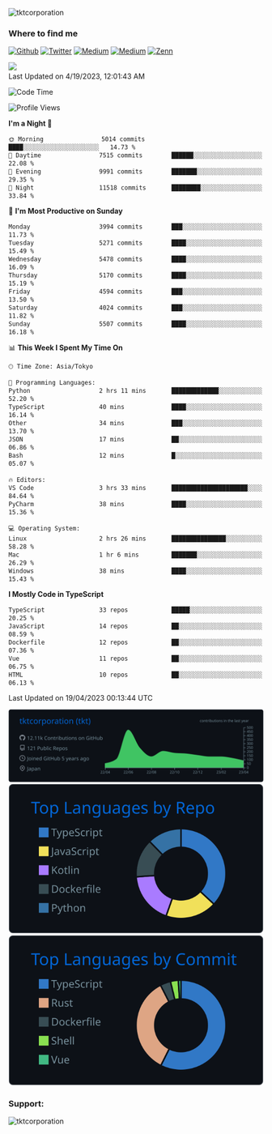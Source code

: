 <p align="left"> <img src="https://komarev.com/ghpvc/?username=tktcorporation&label=Profile%20views&color=0e75b6&style=flat" alt="tktcorporation" /> </p>

<h3>Where to find me</h3>
<p>
<a href="https://github.com/tktcorporation" target="_blank"><img alt="Github" src="https://img.shields.io/badge/GitHub-%2312100E.svg?&style=for-the-badge&logo=Github&logoColor=white" /></a>
<a href="https://twitter.com/tktcorporation" target="_blank"><img alt="Twitter" src="https://img.shields.io/badge/twitter-%231DA1F2.svg?&style=for-the-badge&logo=twitter&logoColor=white" /></a>
<a href="https://www.linkedin.com/in/tktcorporation" target="_blank"><img alt="Medium" src="https://img.shields.io/badge/linkdin-0a66c2.svg?&style=for-the-badge&logo=linkedin&logoColor=white" /></a>
<a href="https://qiita.com/tktcorporation" target="_blank"><img alt="Medium" src="https://img.shields.io/badge/qiita-55C500.svg?&style=for-the-badge&logo=qiita&logoColor=white" /></a>
<a href="https://zenn.dev/tktcorporation" target="_blank"><img alt="Zenn" src="https://img.shields.io/badge/Zenn-3EA8FF.svg?&style=for-the-badge&logo=Zenn&logoColor=white" /></a>
</p>

<!--START_SECTION:lapras-card-->
<a href="https://lapras.com/public/tktcorporation" target="_blank" rel="noopener noreferrer"><img src="https://lapras-card-generator.vercel.app/api/svg?e=3.9&b=3.48&i=3.58&b1=%23232323&b2=%236d6d6d&i1=%23212121&i2=%23818181&l=en" width="300" ></a>  
Last Updated on 4/19/2023, 12:01:43 AM
<!--END_SECTION:lapras-card-->
  
<!--START_SECTION:waka-->
![Code Time](http://img.shields.io/badge/Code%20Time-929%20hrs%2020%20mins-blue)

![Profile Views](http://img.shields.io/badge/Profile%20Views-9-blue)

**I'm a Night 🦉** 

```text
🌞 Morning                5014 commits        ████░░░░░░░░░░░░░░░░░░░░░   14.73 % 
🌆 Daytime                7515 commits        ██████░░░░░░░░░░░░░░░░░░░   22.08 % 
🌃 Evening                9991 commits        ███████░░░░░░░░░░░░░░░░░░   29.35 % 
🌙 Night                  11518 commits       ████████░░░░░░░░░░░░░░░░░   33.84 % 
```
📅 **I'm Most Productive on Sunday** 

```text
Monday                   3994 commits        ███░░░░░░░░░░░░░░░░░░░░░░   11.73 % 
Tuesday                  5271 commits        ████░░░░░░░░░░░░░░░░░░░░░   15.49 % 
Wednesday                5478 commits        ████░░░░░░░░░░░░░░░░░░░░░   16.09 % 
Thursday                 5170 commits        ████░░░░░░░░░░░░░░░░░░░░░   15.19 % 
Friday                   4594 commits        ███░░░░░░░░░░░░░░░░░░░░░░   13.50 % 
Saturday                 4024 commits        ███░░░░░░░░░░░░░░░░░░░░░░   11.82 % 
Sunday                   5507 commits        ████░░░░░░░░░░░░░░░░░░░░░   16.18 % 
```


📊 **This Week I Spent My Time On** 

```text
🕑︎ Time Zone: Asia/Tokyo

💬 Programming Languages: 
Python                   2 hrs 11 mins       █████████████░░░░░░░░░░░░   52.20 % 
TypeScript               40 mins             ████░░░░░░░░░░░░░░░░░░░░░   16.14 % 
Other                    34 mins             ███░░░░░░░░░░░░░░░░░░░░░░   13.70 % 
JSON                     17 mins             ██░░░░░░░░░░░░░░░░░░░░░░░   06.86 % 
Bash                     12 mins             █░░░░░░░░░░░░░░░░░░░░░░░░   05.07 % 

🔥 Editors: 
VS Code                  3 hrs 33 mins       █████████████████████░░░░   84.64 % 
PyCharm                  38 mins             ████░░░░░░░░░░░░░░░░░░░░░   15.36 % 

💻 Operating System: 
Linux                    2 hrs 26 mins       ███████████████░░░░░░░░░░   58.28 % 
Mac                      1 hr 6 mins         ███████░░░░░░░░░░░░░░░░░░   26.29 % 
Windows                  38 mins             ████░░░░░░░░░░░░░░░░░░░░░   15.43 % 
```

**I Mostly Code in TypeScript** 

```text
TypeScript               33 repos            █████░░░░░░░░░░░░░░░░░░░░   20.25 % 
JavaScript               14 repos            ██░░░░░░░░░░░░░░░░░░░░░░░   08.59 % 
Dockerfile               12 repos            ██░░░░░░░░░░░░░░░░░░░░░░░   07.36 % 
Vue                      11 repos            ██░░░░░░░░░░░░░░░░░░░░░░░   06.75 % 
HTML                     10 repos            ██░░░░░░░░░░░░░░░░░░░░░░░   06.13 % 
```




 Last Updated on 19/04/2023 00:13:44 UTC
<!--END_SECTION:waka-->

[![](https://raw.githubusercontent.com/tktcorporation/tktcorporation/master/profile-summary-card-output/github_dark/0-profile-details.svg)](https://github.com/vn7n24fzkq/github-profile-summary-cards)
[![](https://raw.githubusercontent.com/tktcorporation/tktcorporation/master/profile-summary-card-output/github_dark/1-repos-per-language.svg)](https://github.com/vn7n24fzkq/github-profile-summary-cards) [![](https://raw.githubusercontent.com/tktcorporation/tktcorporation/master/profile-summary-card-output/github_dark/2-most-commit-language.svg)](https://github.com/vn7n24fzkq/github-profile-summary-cards)

<h3 align="left">Support:</h3>
<p><a href="https://www.buymeacoffee.com/tktcorporation"> <img align="left" src="https://cdn.buymeacoffee.com/buttons/v2/default-yellow.png" height="50" width="210" alt="tktcorporation" /></a></p><br><br>
